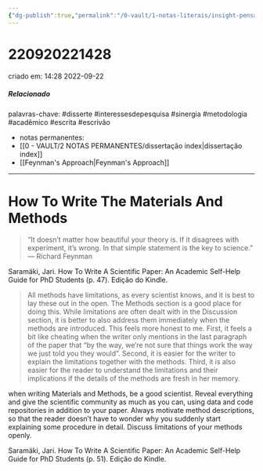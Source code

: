 ```yaml
---
{"dg-publish":true,"permalink":"/0-vault/1-notas-literais/insight-pensamento-e-meditacao/how-to-write-the-materials-and-methods/","tags":["disserte","interessesdepesquisa","sinergia","metodologia","acadêmico","escrita","escrivão"],"dgHomeLink":true,"dgShowLocalGraph":true,"dgShowFileTree":true,"dgEnableSearch":true}
---
```


# 220920221428
criado em: 14:28 2022-09-22
##### Relacionado
palavras-chave: #disserte #interessesdepesquisa #sinergia #metodologia #acadêmico #escrita #escrivão 
- notas permanentes: 
- [[0 - VAULT/2 NOTAS PERMANENTES/dissertação index\|dissertação index]]
- [[Feynman's Approach\|Feynman's Approach]]

---

# How To Write The Materials And Methods 

>“It doesn’t matter how beautiful your theory is. If it disagrees with experiment, it’s wrong. In that simple statement is the key to science.” ― Richard Feynman

Saramäki, Jari. How To Write A Scientific Paper: An Academic Self-Help Guide for PhD Students (p. 47). Edição do Kindle. 

> All methods have limitations, as every scientist knows, and it is best to lay these out in the open. The Methods section is a good place for doing this. While limitations are often dealt with in the Discussion section, it is better to also address them immediately when the methods are introduced. This feels more honest to me. First, it feels a bit like cheating when the writer only mentions in the last paragraph of the paper that “by the way, we’re not sure that things work the way we just told you they would”. Second, it is easier for the writer to explain the limitations together with the methods. Third, it is also easier for the reader to understand the limitations and their implications if the details of the methods are fresh in her memory.

when writing Materials and Methods, be a good scientist. 
Reveal everything and give the scientific community as much as you can, using data and code repositories in addition to your paper. 
Always motivate method descriptions, so that the reader doesn’t have to wonder why you suddenly start explaining some procedure in detail. 
Discuss limitations of your methods openly.

Saramäki, Jari. How To Write A Scientific Paper: An Academic Self-Help Guide for PhD Students (p. 51). Edição do Kindle. 